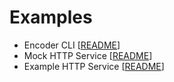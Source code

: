 # Examples

- Encoder CLI [[README](encoder/README.md)]
- Mock HTTP Service [[README](mockserver/README.md)]
- Example HTTP Service [[README](myhttpapp/README.md)]